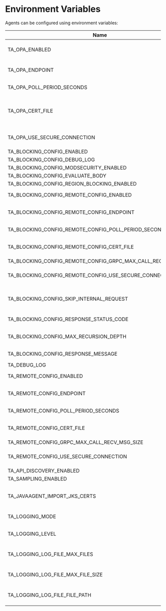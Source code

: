[//]: # (Code generated by hypertrace/agent-config/tools/env-vars-generator. DO NOT EDIT.)


# Environment Variables

Agents can be configured using environment variables:

| Name | Description                                                                                                                                               |
|------|-----------------------------------------------------------------------------------------------------------------------------------------------------------|
| TA_OPA_ENABLED | When `true` Open Policy Agent evaluation is enabled to block request                                                                                      |
| TA_OPA_ENDPOINT | Represents the endpoint for polling OPA config file e.g. http://opa.traceableai:8181/                                                                     |
| TA_OPA_POLL_PERIOD_SECONDS | Poll period in seconds to query OPA service                                                                                                               |
| TA_OPA_CERT_FILE | Certificate filename containing the CA to verify the server's certificate. If this is non-empty, you shoulds `https` for the protocol in `endpoint` above. |
| TA_OPA_USE_SECURE_CONNECTION | Set this flag to use https connection when the provided certificate path is empty                                                                         |
| TA_BLOCKING_CONFIG_ENABLED |                                                                                                                                                           |
| TA_BLOCKING_CONFIG_DEBUG_LOG | Has moved to top level                                                                                                                                    |
| TA_BLOCKING_CONFIG_MODSECURITY_ENABLED |                                                                                                                                                           |
| TA_BLOCKING_CONFIG_EVALUATE_BODY |                                                                                                                                                           |
| TA_BLOCKING_CONFIG_REGION_BLOCKING_ENABLED |                                                                                                                                                           |
| TA_BLOCKING_CONFIG_REMOTE_CONFIG_ENABLED | Denotes if config needs to be fetched from remote or not                                                                                                  |
| TA_BLOCKING_CONFIG_REMOTE_CONFIG_ENDPOINT | Denotes the agentmanager endpoint to connect to for config. eg: localhost:5441                                                                            |
| TA_BLOCKING_CONFIG_REMOTE_CONFIG_POLL_PERIOD_SECONDS | Poll period in seconds to query for config updates                                                                                                        |
| TA_BLOCKING_CONFIG_REMOTE_CONFIG_CERT_FILE | Certificate filename containing the CA to verify the server's certificate.                                                                                |
| TA_BLOCKING_CONFIG_REMOTE_CONFIG_GRPC_MAX_CALL_RECV_MSG_SIZE |                                                                                                                                                           |
| TA_BLOCKING_CONFIG_REMOTE_CONFIG_USE_SECURE_CONNECTION | Set this flag to use https connection when the provided certificate path is empty                                                                         |
| TA_BLOCKING_CONFIG_SKIP_INTERNAL_REQUEST | When `true`, blocking evaluation will be skipped for internal requests i.e. requests coming from private IPs                                              |
| TA_BLOCKING_CONFIG_RESPONSE_STATUS_CODE | Allows user to set a custom blocking status code value                                                                                                    |
| TA_BLOCKING_CONFIG_MAX_RECURSION_DEPTH | Setting a maximum allowed depth for recursion while parsing combination policies                                                                          |
| TA_BLOCKING_CONFIG_RESPONSE_MESSAGE | Allows user to set a custom blocking message                                                                                                              |
| TA_DEBUG_LOG |                                                                                                                                                           |
| TA_REMOTE_CONFIG_ENABLED | Denotes if config needs to be fetched from remote or not                                                                                                  |
| TA_REMOTE_CONFIG_ENDPOINT | Denotes the agentmanager endpoint to connect to for config. eg: localhost:5441                                                                            |
| TA_REMOTE_CONFIG_POLL_PERIOD_SECONDS | Poll period in seconds to query for config updates                                                                                                        |
| TA_REMOTE_CONFIG_CERT_FILE | Certificate filename containing the CA to verify the server's certificate.                                                                                |
| TA_REMOTE_CONFIG_GRPC_MAX_CALL_RECV_MSG_SIZE |                                                                                                                                                           |
| TA_REMOTE_CONFIG_USE_SECURE_CONNECTION | Set this flag to use https connection when the provided certificate path is empty                                                                         |
| TA_API_DISCOVERY_ENABLED |                                                                                                                                                           |
| TA_SAMPLING_ENABLED |                                                                                                                                                           |
| TA_JAVAAGENT_IMPORT_JKS_CERTS | Set this flag to export certificates configured in JKS to libtraceable for making HTTPS connection to TPA.                                                |
| TA_LOGGING_MODE | Denotes logging mode. Allowed values are none, stdout, file.                                                                                              |
| TA_LOGGING_LEVEL | Denotes logging level. Allowed values are trace, debug, info, warn, error, critical.                                                                      |
| TA_LOGGING_LOG_FILE_MAX_FILES | Maximum number of log files to keep when logging mode is "file". Default is 3.                                                                            |
| TA_LOGGING_LOG_FILE_MAX_FILE_SIZE | Maximum file size when logging mode is "file". Default value is 10485760 (10 MB).                                                                         |
| TA_LOGGING_LOG_FILE_FILE_PATH | File path where logfile should be placed. Default is /var/traceable/log/libtraceable.log                                                                  |
